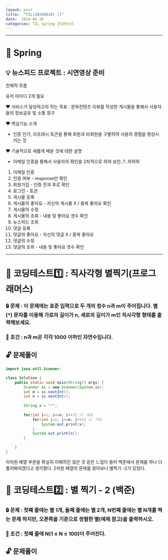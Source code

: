 ```yaml
---
layout: post
title:  "TIL(20240610) []"
date:  2024-06-10
categories: TIL Spring 코딩테스트
---
```


---------------------------------------------------------------------

# 📌 Spring

## 💡 뉴스피드 프로젝트 : 시연영상 준비

전체적 흐름 

유저 아이디 2개 필요

❤ 서비스가 달성하고자 하는 목표 : 문화컨텐츠 리뷰를 작성한 게시물을 통해서 사용자들의 정보공유 및 소통 창구

❤ 핵심기능 소개
- 인증 인가, 리프레시 토큰을 통해 회원과 비회원을 구별하여 사용자 경험을 향상시키는 것

❤ 기술적으로 새롭게 배운 것에 대한 설명
- 이메일 인증을 통해서 사용자의 확인을 2차적으로 하여 보안..?..하하하

1) 이메일 인증 
2) 인증 여부 - response만 확인
3) 회원가입 - 인증 전과 후로 확인
4) 로그인 - 토큰 
5) 게시물 등록
6) 게시물의 좋아요 - 자신의 게시물 X / 중복 좋아요 확인
7) 게시물의 수정
8) 게시물의 조회 - 내용 및 좋아요 갯수 확인
9) 뉴스피드 조회
9) 댓글 등록 
10) 댓글의 좋아요 - 자신의 댓글 X / 중복 좋아요
11) 댓글의 수정
12) 댓글의 조회 - 내용 및 좋아요 갯수 확인

---------------------------------------------------------------------

# 📌 코딩테스트1️⃣ : 직사각형 별찍기(프로그래머스)

### 🔒 문제 : 이 문제에는 표준 입력으로 두 개의 정수 n과 m이 주어집니다. 별(*) 문자를 이용해 가로의 길이가 n, 세로의 길이가 m인 직사각형 형태를 출력해보세요.

### 🚫 조건 : n과 m은 각각 1000 이하인 자연수입니다.


## 🔓 문제풀이

```java
import java.util.Scanner;

class Solution {
    public static void main(String[] args) {
        Scanner sc = new Scanner(System.in);
        int m = sc.nextInt();
        int n = sc.nextInt();
        
        String x = "*";
        
        for(int i=1; i<=n; i++){ // 세로
            for(int j=1; j<=m; j++){ // 가로
                System.out.print(x);
            }
            System.out.println();
        }

    }
}
```

이차원 배열 부분을 확실히 이해하진 않은 것 같은 느낌이 들어 백준에서 문제를 하나 더 풀어봐야겠다고 생각했다.
2차원 배열의 문제를 찾아보니 별찍기 -2가 있었다.


# 📌 코딩테스트2️⃣ : 별 찍기 - 2 (백준)

### 🔒 문제 : 첫째 줄에는 별 1개, 둘째 줄에는 별 2개, N번째 줄에는 별 N개를 찍는 문제 하지만, 오른쪽을 기준으로 정렬한 별(예제 참고)을 출력하시오.

### 🚫 조건 : 첫째 줄에 N(1 ≤ N ≤ 100)이 주어진다.


## 🔓 문제풀이

```java

```





